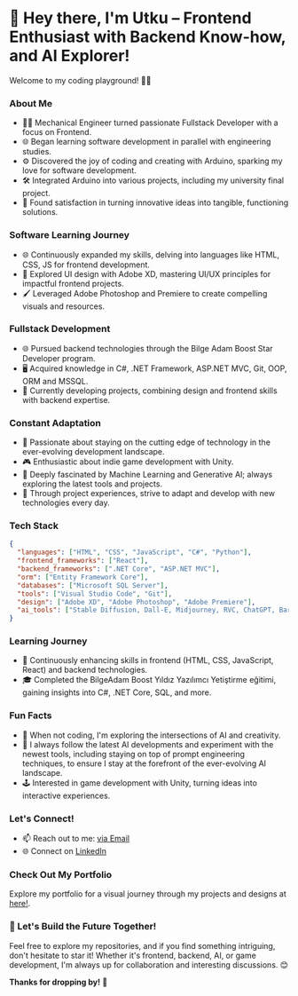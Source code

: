 # 👋 Hey there, I'm Utku – Frontend Enthusiast with Backend Know-how, and AI Explorer!

Welcome to my coding playground! 🚀✨

### About Me
- 👨‍🔧 Mechanical Engineer turned passionate Fullstack Developer with a focus on Frontend.
- 🌐 Began learning software development in parallel with engineering studies.
- ⚙️ Discovered the joy of coding and creating with Arduino, sparking my love for software development.
- 🛠 Integrated Arduino into various projects, including my university final project.
- 🚀 Found satisfaction in turning innovative ideas into tangible, functioning solutions.

### Software Learning Journey
- 🌐 Continuously expanded my skills, delving into languages like HTML, CSS, JS for frontend development.
- 🎨 Explored UI design with Adobe XD, mastering UI/UX principles for impactful frontend projects.
- 🖌 Leveraged Adobe Photoshop and Premiere to create compelling visuals and resources.
  
### Fullstack Development
- 🌐 Pursued backend technologies through the Bilge Adam Boost Star Developer program.
- 🖥 Acquired knowledge in C#, .NET Framework, ASP.NET MVC, Git, OOP, ORM and MSSQL.
- 🚀 Currently developing projects, combining design and frontend skills with backend expertise.
  
### Constant Adaptation
- 🚀 Passionate about staying on the cutting edge of technology in the ever-evolving development landscape.
- 🎮 Enthusiastic about indie game development with Unity.
- 🤖 Deeply fascinated by Machine Learning and Generative AI; always exploring the latest tools and projects.
- 🧠 Through project experiences, strive to adapt and develop with new technologies every day.

### Tech Stack
```json
{
  "languages": ["HTML", "CSS", "JavaScript", "C#", "Python"],
  "frontend_frameworks": ["React"],
  "backend_frameworks": [".NET Core", "ASP.NET MVC"],
  "orm": ["Entity Framework Core"],
  "databases": ["Microsoft SQL Server"],
  "tools": ["Visual Studio Code", "Git"],
  "design": ["Adobe XD", "Adobe Photoshop", "Adobe Premiere"],
  "ai_tools": ["Stable Diffusion, Dall-E, Midjourney, RVC, ChatGPT, Bard, XTTS, Training and Using Different LLM Models"],
}
```

### Learning Journey
- 🚀 Continuously enhancing skills in frontend (HTML, CSS, JavaScript, React) and backend technologies.
- 🎓 Completed the BilgeAdam Boost Yıldız Yazılımcı Yetiştirme eğitimi, gaining insights into C#, .NET Core, SQL, and more.

### Fun Facts
- 🌌 When not coding, I'm exploring the intersections of AI and creativity.
- 🚀 I always follow the latest AI developments and experiment with the newest tools, including staying on top of prompt engineering techniques, to ensure I stay at the forefront of the ever-evolving AI landscape.
- 🕹️ Interested in game development with Unity, turning ideas into interactive experiences.

### Let's Connect!
- 📫 Reach out to me: [via Email](mailto:utkuulu01@gmail.com)
- 🌐 Connect on [LinkedIn](https://www.linkedin.com/in/utkuulu/)

### Check Out My Portfolio
Explore my portfolio for a visual journey through my projects and designs at [here!](http://uxu.epizy.com/sites/iPortfolio/index.html).

### 🚀 Let's Build the Future Together!

Feel free to explore my repositories, and if you find something intriguing, don't hesitate to star it! Whether it's frontend, backend, AI, or game development, I'm always up for collaboration and interesting discussions. 😊

**Thanks for dropping by!** 👋

<!---
uluutku/uluutku is a ✨ special ✨ repository because its `README.md` (this file) appears on your GitHub profile.
You can click the Preview link to take a look at your changes.
--->
